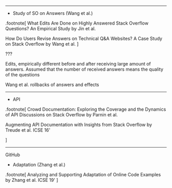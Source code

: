 
---

- Study of SO on Answers (Wang et al.)

.footnote[
What Edits Are Done on Highly Answered Stack Overflow Questions? An Empirical Study by Jin et al.

How Do Users Revise Answers on Technical Q&A Websites? A Case Study on Stack Overflow by Wang et al.
]

???

Edits, empirically different before and after receiving large amount of answers. Assumed that the number of received answers means the quality of the questions

Wang et al. rollbacks of answers and effects

---

- API 

.footnote[
Crowd Documentation: Exploring the Coverage and the Dynamics of API Discussions on Stack Overflow by Parnin et al.

Augmenting API Documentation with Insights from Stack Overflow by Treude et al. ICSE 16'

]

---

GitHub

- Adaptation (Zhang et al.)

.footnote[
Analyzing and Supporting Adaptation of Online Code Examples by Zhang et al. ICSE 19'
]
